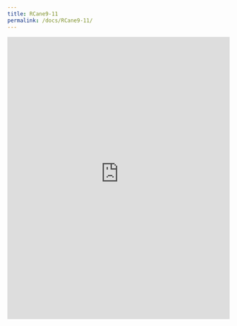 ```yaml
---
title: RCane9-11
permalink: /docs/RCane9-11/
---
```


<iframe width="100%" height="640" allowfullscreen style="border-style:none;" src="https://cavep-undc-hosting.netlify.com/sites/Pane9-11/app-files/"></iframe>

